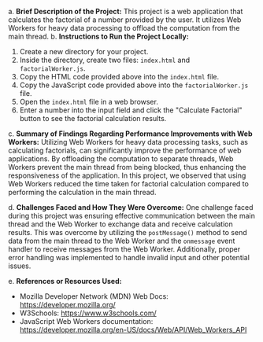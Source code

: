 a. **Brief Description of the Project:**
   This project is a web application that calculates the factorial of a number provided by the user. It utilizes Web Workers for heavy data processing to offload the computation from the main thread.
b. **Instructions to Run the Project Locally:**
   1. Create a new directory for your project.
   2. Inside the directory, create two files: `index.html` and `factorialWorker.js`.
   3. Copy the HTML code provided above into the `index.html` file.
   4. Copy the JavaScript code provided above into the `factorialWorker.js` file.
   5. Open the `index.html` file in a web browser.
   6. Enter a number into the input field and click the "Calculate Factorial" button to see the factorial calculation results.

c. **Summary of Findings Regarding Performance Improvements with Web Workers:**
   Utilizing Web Workers for heavy data processing tasks, such as calculating factorials, can significantly improve the performance of web applications. By offloading the computation to separate threads, Web Workers prevent the main thread from being blocked, thus enhancing the responsiveness of the application. In this project, we observed that using Web Workers reduced the time taken for factorial calculation compared to performing the calculation in the main thread.

d. **Challenges Faced and How They Were Overcome:**
   One challenge faced during this project was ensuring effective communication between the main thread and the Web Worker to exchange data and receive calculation results. This was overcome by utilizing the `postMessage()` method to send data from the main thread to the Web Worker and the `onmessage` event handler to receive messages from the Web Worker. Additionally, proper error handling was implemented to handle invalid input and other potential issues.

e. **References or Resources Used:**
   - Mozilla Developer Network (MDN) Web Docs: https://developer.mozilla.org/
   - W3Schools: https://www.w3schools.com/
   - JavaScript Web Workers documentation: https://developer.mozilla.org/en-US/docs/Web/API/Web_Workers_API
